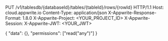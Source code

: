 PUT /v1/tablesdb/{databaseId}/tables/{tableId}/rows/{rowId} HTTP/1.1
Host: cloud.appwrite.io
Content-Type: application/json
X-Appwrite-Response-Format: 1.8.0
X-Appwrite-Project: <YOUR_PROJECT_ID>
X-Appwrite-Session: 
X-Appwrite-JWT: <YOUR_JWT>

{
  "data": {},
  "permissions": ["read(\"any\")"]
}

